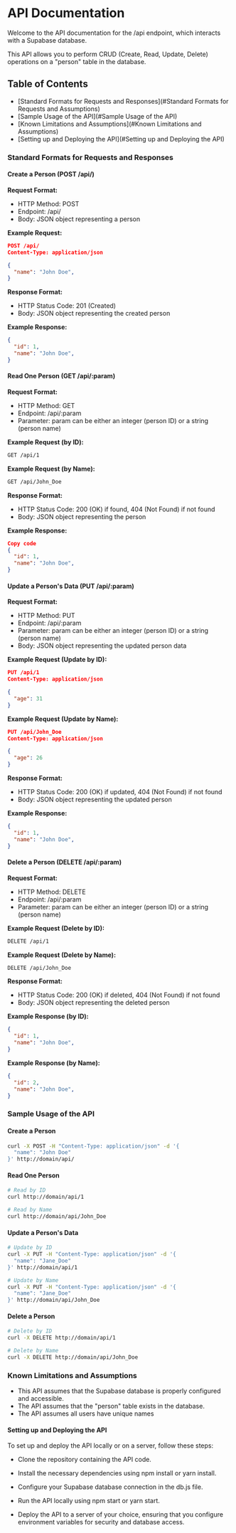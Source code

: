 # API Documentation


Welcome to the API documentation for the /api endpoint, which interacts with a Supabase database. 

This API allows you to perform CRUD (Create, Read, Update, Delete) operations on a "person" table in the database.

## Table of Contents
- [Standard Formats for Requests and Responses](#Standard Formats for Requests and Assumptions)
- [Sample Usage of the API](#Sample Usage of the API)
- [Known Limitations and Assumptions](#Known Limitations and Assumptions)
- [Setting up and Deploying the API](#Setting up and Deploying the API)

### Standard Formats for Requests and Responses

#### Create a Person (POST /api/)


**Request Format:**

- HTTP Method: POST
- Endpoint: /api/
- Body: JSON object representing a person


**Example Request:**

```json
POST /api/
Content-Type: application/json

{
  "name": "John Doe",
}
```

**Response Format:**

- HTTP Status Code: 201 (Created)
- Body: JSON object representing the created person


**Example Response:**

```json
{
  "id": 1,
  "name": "John Doe",
}
```
#### Read One Person (GET /api/:param)


**Request Format:**

- HTTP Method: GET
- Endpoint: /api/:param
- Parameter: param can be either an integer (person ID) or a string (person name)


**Example Request (by ID):**

```bash
GET /api/1
```


**Example Request (by Name):**

```bash
GET /api/John_Doe
```

**Response Format:**

- HTTP Status Code: 200 (OK) if found, 404 (Not Found) if not found
- Body: JSON object representing the person


**Example Response:**

```json
Copy code
{
  "id": 1,
  "name": "John Doe",
}
```

#### Update a Person's Data (PUT /api/:param)


**Request Format:**

- HTTP Method: PUT
- Endpoint: /api/:param
- Parameter: param can be either an integer (person ID) or a string (person name)
- Body: JSON object representing the updated person data


**Example Request (Update by ID):**

```json
PUT /api/1
Content-Type: application/json

{
  "age": 31
}
```
**Example Request (Update by Name):**

```json
PUT /api/John_Doe
Content-Type: application/json

{
  "age": 26
}
```


**Response Format:**

- HTTP Status Code: 200 (OK) if updated, 404 (Not Found) if not found
- Body: JSON object representing the updated person


**Example Response:**

```json
{
  "id": 1,
  "name": "John Doe",
}
```
#### Delete a Person (DELETE /api/:param)


**Request Format:**

- HTTP Method: DELETE
- Endpoint: /api/:param
- Parameter: param can be either an integer (person ID) or a string (person name)


**Example Request (Delete by ID):**

```bash
DELETE /api/1
```
**Example Request (Delete by Name):**

```bash
DELETE /api/John_Doe
```


**Response Format:**

- HTTP Status Code: 200 (OK) if deleted, 404 (Not Found) if not found
- Body: JSON object representing the deleted person


**Example Response (by ID):**

```json
{
  "id": 1,
  "name": "John Doe",
}
```

**Example Response (by Name):**

```json
{
  "id": 2,
  "name": "John Doe",
}
```


### Sample Usage of the API


#### Create a Person


```bash
curl -X POST -H "Content-Type: application/json" -d '{
  "name": "John Doe"
}' http://domain/api/
```
#### Read One Person


```bash
# Read by ID
curl http://domain/api/1

# Read by Name
curl http://domain/api/John_Doe
```


#### Update a Person's Data
```bash
# Update by ID
curl -X PUT -H "Content-Type: application/json" -d '{
  "name": "Jane_Doe"
}' http://domain/api/1

# Update by Name
curl -X PUT -H "Content-Type: application/json" -d '{
  "name": "Jane_Doe"
}' http://domain/api/John_Doe
```


#### Delete a Person
```bash
# Delete by ID
curl -X DELETE http://domain/api/1

# Delete by Name
curl -X DELETE http://domain/api/John_Doe
```


### Known Limitations and Assumptions
- This API assumes that the Supabase database is properly configured and accessible.
- The API assumes that the "person" table exists in the database.
- The API assumes all users have unique names


#### Setting up and Deploying the API


To set up and deploy the API locally or on a server, follow these steps:

- Clone the repository containing the API code.

- Install the necessary dependencies using npm install or yarn install.

- Configure your Supabase database connection in the db.js file.

- Run the API locally using npm start or yarn start.

- Deploy the API to a server of your choice, ensuring that you configure environment variables for security and database access.
